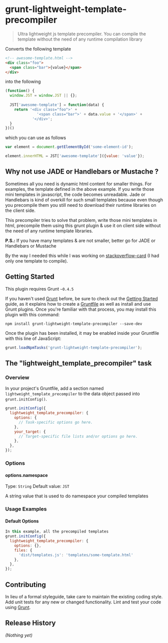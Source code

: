# grunt-lightweight-template-precompiler

> Ultra lightweight js template precompiler. You can compile the template without the need of any runtime compilation library

Converts the following template
```html
<!-- awesome-template.html -->
<div class="foo">
  <span class="bar">{value}</span>
</div>
```
into the following
```javascript
(function() {
  window.JST = window.JST || {};
  
  JST['awesome-template'] = function(data) {
    return '<div class="foo">' + 
              '<span class="bar">' + data.value + '</span>' +
            '</div>';
  }
})()
```
which you can use as follows
```javascript
var element = document.getElementById('some-element-id');

element.innerHTML = JST['awesome-template']({value: 'value'});
```

## Why not use JADE or Handlebars or Mustache ?
Sometimes all you need is dynamic html content for smaller things. For examples, the template defined in the above example. If you write those mini templates in javascript, the code becomes unreadable. Jade or Handlebars is kind of overkill for such small templates because even though you precompile them you still need to download their runtime libraries on the client side.

This precompiler tries to solve that problem, write those mini templates in html, precompile them using this grunt plugin & use it on client side without the need of any runtime template libraries. 

**P.S.:** If you have many templates & are not smaller, better go for JADE or Handlebars or Mustache

By the way I needed this while I was working on [stackoverflow-card](https://github.com/mudassir0909/stackoverflow-card) (I had only one template to compile).

## Getting Started
This plugin requires Grunt `~0.4.5`

If you haven't used [Grunt](http://gruntjs.com/) before, be sure to check out the [Getting Started](http://gruntjs.com/getting-started) guide, as it explains how to create a [Gruntfile](http://gruntjs.com/sample-gruntfile) as well as install and use Grunt plugins. Once you're familiar with that process, you may install this plugin with this command:

```shell
npm install grunt-lightweight-template-precompiler --save-dev
```

Once the plugin has been installed, it may be enabled inside your Gruntfile with this line of JavaScript:

```js
grunt.loadNpmTasks('grunt-lightweight-template-precompiler');
```

## The "lightweight_template_precompiler" task

### Overview
In your project's Gruntfile, add a section named `lightweight_template_precompiler` to the data object passed into `grunt.initConfig()`.

```js
grunt.initConfig({
  lightweight_template_precompiler: {
    options: {
      // Task-specific options go here.
    },
    your_target: {
      // Target-specific file lists and/or options go here.
    },
  },
});
```

### Options

#### options.namespace
Type: `String`
Default value: `JST`

A string value that is used to do namespace your compiled templates

### Usage Examples

#### Default Options

```js
In this example, all the precompiled templates
grunt.initConfig({
  lightweight_template_precompiler: {
    options: {},
    files: {
      'dist/templates.js': 'templates/some-template.html'
    },
  },
});
```

## Contributing
In lieu of a formal styleguide, take care to maintain the existing coding style. Add unit tests for any new or changed functionality. Lint and test your code using [Grunt](http://gruntjs.com/).

## Release History
_(Nothing yet)_

